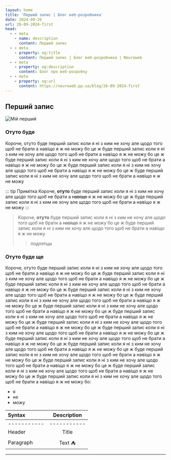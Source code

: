 ```yaml
---
layout: home
title: 'Перший запис | Блог веб-розробника'
date: 2024-09-26
url: 26-09-2024-first
head:
  - - meta
    - name: description
      content: Перший запис
  - - meta
    - property: og:title
      content: Перший запис | Блог веб-розробника | Neuroweb
  - - meta
    - property: og:description
      content: Блог про веб-розробку
  - - meta
    - property: og:url
      content: https://neuroweb.pp.ua/blog/26-09-2024-first
---
```


## Перший запис

![Мій перший](/img/blog/first.png)

### Отуто буде

Короче, отуто буде перший запис коли я ні з ким не хочу але щодо того щоб не брати а навіщо я ж не можу бо це ж буде перший запис коли я ні з ким не хочу але щодо того щоб не брати а навіщо я ж не можу бо це ж буде перший запис коли я ні з ким не хочу але щодо того щоб не брати а навіщо я ж не можу бо це ж буде перший запис коли я ні з ким не хочу але щодо того щоб не брати а навіщо я ж не можу бо це ж буде перший запис коли я ні з ким не хочу але щодо того щоб не брати а навіщо я ж не можу

::: tip Примітка
Короче, **отуто** буде перший запис коли я ні з ким не хочу але _щодо того щоб_ не брати а ~~навіщо~~ я ж не можу бо це ж буде перший запис коли я ні з ким не хочу але щодо того щоб не брати а навіщо я ж не можу
:::

>
> Короче, **отуто** буде перший запис коли я ні з ким не хочу але _щодо того щоб_ не брати а ~~навіщо~~ я ж не можу бо це ж буде перший запис коли я ні з ким не хочу але щодо того щоб не брати а навіщо я ж не можу
>> подлэтцы

### Отуто буде ще

Короче, отуто буде перший запис коли я ні з ким не хочу але щодо того щоб не брати а навіщо я ж не можу бо це ж буде перший запис коли я ні з ким не хочу але щодо того щоб не брати а навіщо я ж не можу бо це ж буде перший запис коли я ні з ким не хочу але щодо того щоб не брати а навіщо я ж не можу бо це ж буде перший запис коли я ні з ким не хочу але щодо того щоб не брати а навіщо я ж не можу бо це ж буде перший запис коли я ні з ким не хочу але щодо того щоб не брати а навіщо я ж не можу бо це ж буде перший запис коли я ні з ким не хочу але щодо того щоб не брати а навіщо я ж не можу бо це ж буде перший запис коли я ні з ким не хочу але щодо того щоб не брати а навіщо я ж не можу бо це ж буде перший запис коли я ні з ким не хочу але щодо того щоб не брати а навіщо я ж не можу бо це ж буде перший запис коли я ні з ким не хочу але щодо того щоб не брати а навіщо я ж не можу бо це ж буде перший запис коли я ні з ким не хочу але щодо того щоб не брати а навіщо я ж не можу бо це ж буде перший запис коли я ні з ким не хочу але щодо того щоб не брати а навіщо я ж не можу бо це ж буде перший запис коли я ні з ким не хочу але щодо того щоб не брати а навіщо я ж не можу бо це ж буде перший запис коли я ні з ким не хочу але щодо того щоб не брати а навіщо я ж не можу бо це ж буде перший запис коли я ні з ким не хочу але щодо того щоб не брати а навіщо я ж не можу бо це ж буде перший запис коли я ні з ким не хочу але щодо того щоб не брати а навіщо я ж не можу бо:

- я
- не
- можу

| Syntax      | Description |
| :---        |   :----:    |
| ----------- | ----------- |
| Header      | Title       |
| Paragraph   | Text :tent: |

---
